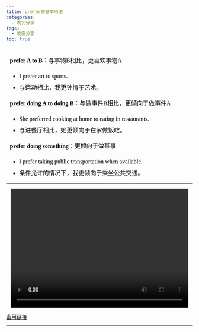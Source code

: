 ```yaml
---
title: prefer的基本用法
categories:
  - 晚安分享
tags:
  - 晚安分享
toc: true 
---
```




<!-- ### prefer的基本用法

️**prefer A to B**：与事物B相比，更喜欢事物A

- I prefer art to sports. 
- 与运动相比，我更钟情于艺术。

️**prefer doing A to doing B**：与做事件B相比，更倾向于做事件A

- She preferred cooking at home to eating in restaurants.
- 与进餐厅相比，她更倾向于在家做饭吃。

️**prefer doing something**：更倾向于做某事

- I prefer taking public transportation when available.
- 条件允许的情况下，我更倾向于乘坐公共交通。 -->

<section id="nice" data-tool="mdnice编辑器" data-website="https://www.mdnice.com" style="font-size: 16px; color: black; padding: 0 10px; line-height: 1.6; word-spacing: 0px; letter-spacing: 0px; word-break: break-word; word-wrap: break-word; text-align: left; font-family: Optima-Regular, Optima, PingFangSC-light, PingFangTC-light, 'PingFang SC', Cambria, Cochin, Georgia, Times, 'Times New Roman', serif;">
<p data-tool="mdnice编辑器" style="font-size: 16px; padding-top: 8px; padding-bottom: 8px; margin: 0; line-height: 26px; color: black;">️<strong style="font-weight: bold; color: black;">prefer A to B</strong>：与事物B相比，更喜欢事物A</p>
<ul data-tool="mdnice编辑器" style="margin-top: 8px; margin-bottom: 8px; padding-left: 25px; color: black; list-style-type: disc;">
<li><section style="margin-top: 5px; margin-bottom: 5px; line-height: 26px; text-align: left; color: rgb(1,1,1); font-weight: 500;">I prefer art to sports.</section></li><li><section style="margin-top: 5px; margin-bottom: 5px; line-height: 26px; text-align: left; color: rgb(1,1,1); font-weight: 500;">与运动相比，我更钟情于艺术。</section></li></ul>
<p data-tool="mdnice编辑器" style="font-size: 16px; padding-top: 8px; padding-bottom: 8px; margin: 0; line-height: 26px; color: black;">️<strong style="font-weight: bold; color: black;">prefer doing A to doing B</strong>：与做事件B相比，更倾向于做事件A</p>
<ul data-tool="mdnice编辑器" style="margin-top: 8px; margin-bottom: 8px; padding-left: 25px; color: black; list-style-type: disc;">
<li><section style="margin-top: 5px; margin-bottom: 5px; line-height: 26px; text-align: left; color: rgb(1,1,1); font-weight: 500;">She preferred cooking at home to eating in restaurants.</section></li><li><section style="margin-top: 5px; margin-bottom: 5px; line-height: 26px; text-align: left; color: rgb(1,1,1); font-weight: 500;">与进餐厅相比，她更倾向于在家做饭吃。</section></li></ul>
<p data-tool="mdnice编辑器" style="font-size: 16px; padding-top: 8px; padding-bottom: 8px; margin: 0; line-height: 26px; color: black;">️<strong style="font-weight: bold; color: black;">prefer doing something</strong>：更倾向于做某事</p>
<ul data-tool="mdnice编辑器" style="margin-top: 8px; margin-bottom: 8px; padding-left: 25px; color: black; list-style-type: disc;">
<li><section style="margin-top: 5px; margin-bottom: 5px; line-height: 26px; text-align: left; color: rgb(1,1,1); font-weight: 500;">I prefer taking public transportation when available.</section></li><li><section style="margin-top: 5px; margin-bottom: 5px; line-height: 26px; text-align: left; color: rgb(1,1,1); font-weight: 500;">条件允许的情况下，我更倾向于乘坐公共交通。</section></li></ul>
</section>

---

<p style="text-align:center">
   <video width="480" height="320" controls>
       <source src="/video/160.mp4">
   </video>
</p>
 <p><a href="/video/160.mp4">备用链接</a></p>
 
---






